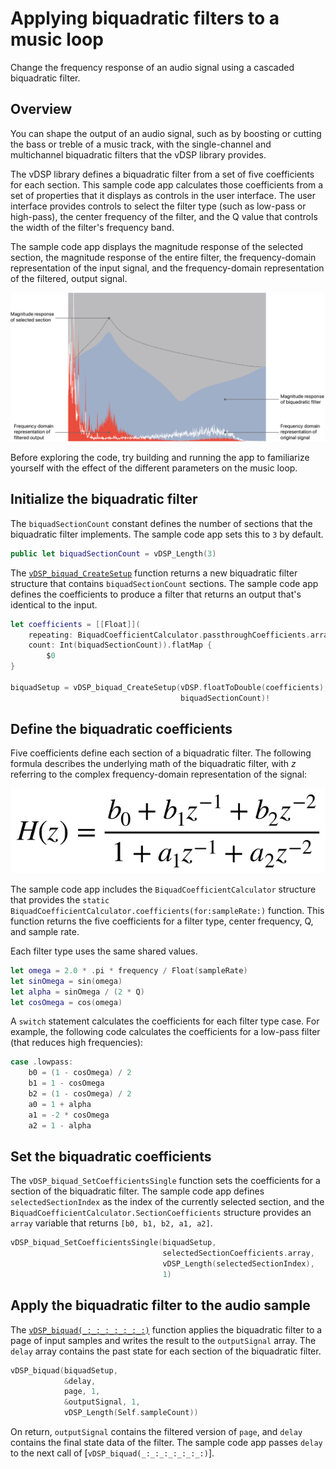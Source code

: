 # Applying biquadratic filters to a music loop

Change the frequency response of an audio signal using a cascaded biquadratic filter.

## Overview

You can shape the output of an audio signal, such as by boosting or cutting the bass or treble of a music track, with the single-channel and multichannel biquadratic filters that the vDSP library provides. 

The vDSP library defines a biquadratic filter from a set of five coefficients for each section. This sample code app calculates those coefficients from a set of properties that it displays as controls in the user interface. The user interface provides controls to select the filter type (such as low-pass or high-pass), the center frequency of the filter, and the Q value that controls the width of the filter's frequency band.

The sample code app displays the magnitude response of the selected section, the magnitude response of the entire filter, the frequency-domain representation of the input signal, and the frequency-domain representation of the filtered, output signal. 

![A screenshot of the sample app that includes four graphs. A dashed line graph indicates the magnitude response of the selected section. A solid line graph indicates the frequency-domain representation of the original signal. A background filled line graph indicates the magnitude response of the biquadratic filter. A foreground filled line graph indicates the frequency-domain representation of the filtered output.](Documentation/biquad-demo-overview.png)

Before exploring the code, try building and running the app to familiarize yourself with the effect of the different parameters on the music loop.

## Initialize the biquadratic filter

The `biquadSectionCount` constant defines the number of sections that the biquadratic filter implements. The sample code app sets this to `3` by default.

``` swift
public let biquadSectionCount = vDSP_Length(3)
```

The [`vDSP_biquad_CreateSetup`](https://developer.apple.com/documentation/accelerate/1450374-vdsp_biquad_createsetup) function returns a new biquadratic filter structure that contains `biquadSectionCount` sections. The sample code app defines the coefficients to produce a filter that returns an output that's identical to the input.

``` swift
let coefficients = [[Float]](
    repeating: BiquadCoefficientCalculator.passthroughCoefficients.array,
    count: Int(biquadSectionCount)).flatMap {
        $0
}

biquadSetup = vDSP_biquad_CreateSetup(vDSP.floatToDouble(coefficients),
                                      biquadSectionCount)!
```

## Define the biquadratic coefficients

Five coefficients define each section of a biquadratic filter. The following formula describes the underlying math of the biquadratic filter, with _z_ referring to the complex frequency-domain representation of the signal:

![A mathematical formula that describes the transfer function that the vDSP library uses for biquadratic filtering. Cap H open parentheses z close parentheses equals b sub zero, plus b sub 1 times z to the power of minus one, plus b sub 2 times z to the power of minus two, over one plus a sub 1 times z to the power of minus one, plus a sub 2 times z to the power of minus 2.](Documentation/biquad_formula.png)

The sample code app includes the `BiquadCoefficientCalculator` structure that provides the `static BiquadCoefficientCalculator.coefficients(for:sampleRate:)` function. This function returns the five coefficients for a filter type, center frequency, Q, and sample rate.

Each filter type uses the same shared values.

``` swift
let omega = 2.0 * .pi * frequency / Float(sampleRate)
let sinOmega = sin(omega)
let alpha = sinOmega / (2 * Q)
let cosOmega = cos(omega)
```

A `switch` statement calculates the coefficients for each filter type case. For example, the following code calculates the coefficients for a low-pass filter (that reduces high frequencies):

``` swift
case .lowpass:
    b0 = (1 - cosOmega) / 2
    b1 = 1 - cosOmega
    b2 = (1 - cosOmega) / 2
    a0 = 1 + alpha
    a1 = -2 * cosOmega
    a2 = 1 - alpha
```

## Set the biquadratic coefficients

The `vDSP_biquad_SetCoefficientsSingle` function sets the coefficients for a section of the biquadratic filter. The sample code app defines `selectedSectionIndex` as the index of the currently selected section, and the `BiquadCoefficientCalculator.SectionCoefficients` structure provides an `array` variable that returns `[b0, b1, b2, a1, a2]`.

``` swift
vDSP_biquad_SetCoefficientsSingle(biquadSetup,
                                  selectedSectionCoefficients.array,
                                  vDSP_Length(selectedSectionIndex),
                                  1)
```

## Apply the biquadratic filter to the audio sample

The [`vDSP_biquad(_:_:_:_:_:_:_:)`](https://developer.apple.com/documentation/accelerate/1450838-vdsp_biquad) function applies the biquadratic filter to a page of input samples and writes the result to the `outputSignal` array. The `delay` array contains the past state for each section of the biquadratic filter.

``` swift
vDSP_biquad(biquadSetup,
            &delay,
            page, 1,
            &outputSignal, 1,
            vDSP_Length(Self.sampleCount))
```

On return, `outputSignal` contains the filtered version of `page`, and `delay` contains the final state data of the filter. The sample code app passes `delay` to the next call of [`vDSP_biquad(_:_:_:_:_:_:_:)`].
